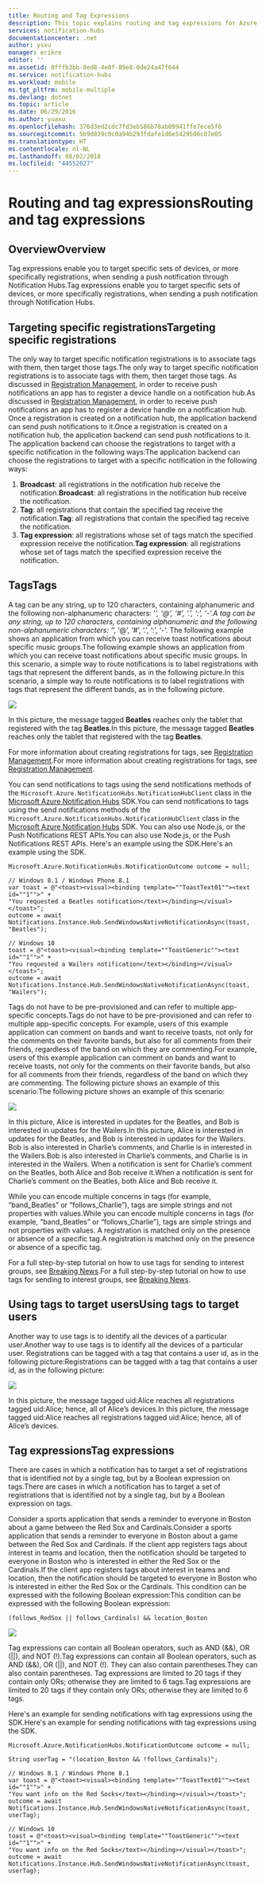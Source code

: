 ```yaml
---
title: Routing and Tag Expressions
description: This topic explains routing and tag expressions for Azure notification hubs.
services: notification-hubs
documentationcenter: .net
author: ysxu
manager: erikre
editor: ''
ms.assetid: 0fffb3bb-8ed8-4e0f-89e8-0de24a47f644
ms.service: notification-hubs
ms.workload: mobile
ms.tgt_pltfrm: mobile-multiple
ms.devlang: dotnet
ms.topic: article
ms.date: 06/29/2016
ms.author: yuaxu
ms.openlocfilehash: 376d3ed2cdc7fd3eb586b78ab09941ffe7ece5f6
ms.sourcegitcommit: 5b9d839c0c0a94b293fdafe1d6e5429506c07e05
ms.translationtype: HT
ms.contentlocale: nl-NL
ms.lasthandoff: 08/02/2018
ms.locfileid: "44552027"
---
```

# <a name="routing-and-tag-expressions"></a><span data-ttu-id="50da2-103">Routing and tag expressions</span><span class="sxs-lookup"><span data-stu-id="50da2-103">Routing and tag expressions</span></span>
## <a name="overview"></a><span data-ttu-id="50da2-104">Overview</span><span class="sxs-lookup"><span data-stu-id="50da2-104">Overview</span></span>
<span data-ttu-id="50da2-105">Tag expressions enable you to target specific sets of devices, or more specifically registrations, when sending a push notification through Notification Hubs.</span><span class="sxs-lookup"><span data-stu-id="50da2-105">Tag expressions enable you to target specific sets of devices, or more specifically registrations, when sending a push notification through Notification Hubs.</span></span>

## <a name="targeting-specific-registrations"></a><span data-ttu-id="50da2-106">Targeting specific registrations</span><span class="sxs-lookup"><span data-stu-id="50da2-106">Targeting specific registrations</span></span>
<span data-ttu-id="50da2-107">The only way to target specific notification registrations is to associate tags with them, then target those tags.</span><span class="sxs-lookup"><span data-stu-id="50da2-107">The only way to target specific notification registrations is to associate tags with them, then target those tags.</span></span> <span data-ttu-id="50da2-108">As discussed in [Registration Management](notification-hubs-push-notification-registration-management.md), in order to receive push notifications an app has to register a device handle on a notification hub.</span><span class="sxs-lookup"><span data-stu-id="50da2-108">As discussed in [Registration Management](notification-hubs-push-notification-registration-management.md), in order to receive push notifications an app has to register a device handle on a notification hub.</span></span> <span data-ttu-id="50da2-109">Once a registration is created on a notification hub, the application backend can send push notifications to it.</span><span class="sxs-lookup"><span data-stu-id="50da2-109">Once a registration is created on a notification hub, the application backend can send push notifications to it.</span></span>
<span data-ttu-id="50da2-110">The application backend can choose the registrations to target with a specific notification in the following ways:</span><span class="sxs-lookup"><span data-stu-id="50da2-110">The application backend can choose the registrations to target with a specific notification in the following ways:</span></span>

1. <span data-ttu-id="50da2-111">**Broadcast**: all registrations in the notification hub receive the notification.</span><span class="sxs-lookup"><span data-stu-id="50da2-111">**Broadcast**: all registrations in the notification hub receive the notification.</span></span>
2. <span data-ttu-id="50da2-112">**Tag**: all registrations that contain the specified tag receive the notification.</span><span class="sxs-lookup"><span data-stu-id="50da2-112">**Tag**: all registrations that contain the specified tag receive the notification.</span></span>
3. <span data-ttu-id="50da2-113">**Tag expression**: all registrations whose set of tags match the specified expression receive the notification.</span><span class="sxs-lookup"><span data-stu-id="50da2-113">**Tag expression**: all registrations whose set of tags match the specified expression receive the notification.</span></span>

## <a name="tags"></a><span data-ttu-id="50da2-114">Tags</span><span class="sxs-lookup"><span data-stu-id="50da2-114">Tags</span></span>
<span data-ttu-id="50da2-115">A tag can be any string, up to 120 characters, containing alphanumeric and the following non-alphanumeric characters: ‘_’, ‘@’, ‘#’, ‘.’, ‘:’, ‘-’.</span><span class="sxs-lookup"><span data-stu-id="50da2-115">A tag can be any string, up to 120 characters, containing alphanumeric and the following non-alphanumeric characters: ‘_’, ‘@’, ‘#’, ‘.’, ‘:’, ‘-’.</span></span> <span data-ttu-id="50da2-116">The following example shows an application from which you can receive toast notifications about specific music groups.</span><span class="sxs-lookup"><span data-stu-id="50da2-116">The following example shows an application from which you can receive toast notifications about specific music groups.</span></span> <span data-ttu-id="50da2-117">In this scenario, a simple way to route notifications is to label registrations with tags that represent the different bands, as in the following picture.</span><span class="sxs-lookup"><span data-stu-id="50da2-117">In this scenario, a simple way to route notifications is to label registrations with tags that represent the different bands, as in the following picture.</span></span>

![](https://docstestmedia1.blob.core.windows.net/azure-media/articles/notification-hubs/media/notification-hubs-routing-tag-expressions/notification-hubs-tags.png)

<span data-ttu-id="50da2-118">In this picture, the message tagged **Beatles** reaches only the tablet that registered with the tag **Beatles**.</span><span class="sxs-lookup"><span data-stu-id="50da2-118">In this picture, the message tagged **Beatles** reaches only the tablet that registered with the tag **Beatles**.</span></span>

<span data-ttu-id="50da2-119">For more information about creating registrations for tags, see [Registration Management](notification-hubs-push-notification-registration-management.md).</span><span class="sxs-lookup"><span data-stu-id="50da2-119">For more information about creating registrations for tags, see [Registration Management](notification-hubs-push-notification-registration-management.md).</span></span>

<span data-ttu-id="50da2-120">You can send notifications to tags using the send notifications methods of the `Microsoft.Azure.NotificationHubs.NotificationHubClient` class in the [Microsoft Azure Notification Hubs](https://www.nuget.org/packages/Microsoft.Azure.NotificationHubs/) SDK.</span><span class="sxs-lookup"><span data-stu-id="50da2-120">You can send notifications to tags using the send notifications methods of the `Microsoft.Azure.NotificationHubs.NotificationHubClient` class in the [Microsoft Azure Notification Hubs](https://www.nuget.org/packages/Microsoft.Azure.NotificationHubs/) SDK.</span></span> <span data-ttu-id="50da2-121">You can also use Node.js, or the Push Notifications REST APIs.</span><span class="sxs-lookup"><span data-stu-id="50da2-121">You can also use Node.js, or the Push Notifications REST APIs.</span></span>  <span data-ttu-id="50da2-122">Here's an example using the SDK.</span><span class="sxs-lookup"><span data-stu-id="50da2-122">Here's an example using the SDK.</span></span>

    Microsoft.Azure.NotificationHubs.NotificationOutcome outcome = null;

    // Windows 8.1 / Windows Phone 8.1
    var toast = @"<toast><visual><binding template=""ToastText01""><text id=""1"">" +
    "You requested a Beatles notification</text></binding></visual></toast>";
    outcome = await Notifications.Instance.Hub.SendWindowsNativeNotificationAsync(toast, "Beatles");

    // Windows 10
    toast = @"<toast><visual><binding template=""ToastGeneric""><text id=""1"">" +
    "You requested a Wailers notification</text></binding></visual></toast>";
    outcome = await Notifications.Instance.Hub.SendWindowsNativeNotificationAsync(toast, "Wailers");




<span data-ttu-id="50da2-123">Tags do not have to be pre-provisioned and can refer to multiple app-specific concepts.</span><span class="sxs-lookup"><span data-stu-id="50da2-123">Tags do not have to be pre-provisioned and can refer to multiple app-specific concepts.</span></span> <span data-ttu-id="50da2-124">For example, users of this example application can comment on bands and want to receive toasts, not only for the comments on their favorite bands, but also for all comments from their friends, regardless of the band on which they are commenting.</span><span class="sxs-lookup"><span data-stu-id="50da2-124">For example, users of this example application can comment on bands and want to receive toasts, not only for the comments on their favorite bands, but also for all comments from their friends, regardless of the band on which they are commenting.</span></span> <span data-ttu-id="50da2-125">The following picture shows an example of this scenario:</span><span class="sxs-lookup"><span data-stu-id="50da2-125">The following picture shows an example of this scenario:</span></span>

![](https://docstestmedia1.blob.core.windows.net/azure-media/articles/notification-hubs/media/notification-hubs-routing-tag-expressions/notification-hubs-tags2.png)

<span data-ttu-id="50da2-126">In this picture, Alice is interested in updates for the Beatles, and Bob is interested in updates for the Wailers.</span><span class="sxs-lookup"><span data-stu-id="50da2-126">In this picture, Alice is interested in updates for the Beatles, and Bob is interested in updates for the Wailers.</span></span> <span data-ttu-id="50da2-127">Bob is also interested in Charlie’s comments, and Charlie is in interested in the Wailers.</span><span class="sxs-lookup"><span data-stu-id="50da2-127">Bob is also interested in Charlie’s comments, and Charlie is in interested in the Wailers.</span></span> <span data-ttu-id="50da2-128">When a notification is sent for Charlie’s comment on the Beatles, both Alice and Bob receive it.</span><span class="sxs-lookup"><span data-stu-id="50da2-128">When a notification is sent for Charlie’s comment on the Beatles, both Alice and Bob receive it.</span></span>

<span data-ttu-id="50da2-129">While you can encode multiple concerns in tags (for example, “band_Beatles” or “follows_Charlie”), tags are simple strings and not properties with values.</span><span class="sxs-lookup"><span data-stu-id="50da2-129">While you can encode multiple concerns in tags (for example, “band_Beatles” or “follows_Charlie”), tags are simple strings and not properties with values.</span></span> <span data-ttu-id="50da2-130">A registration is matched only on the presence or absence of a specific tag.</span><span class="sxs-lookup"><span data-stu-id="50da2-130">A registration is matched only on the presence or absence of a specific tag.</span></span>

<span data-ttu-id="50da2-131">For a full step-by-step tutorial on how to use tags for sending to interest groups, see [Breaking News](notification-hubs-windows-notification-dotnet-push-xplat-segmented-wns.md).</span><span class="sxs-lookup"><span data-stu-id="50da2-131">For a full step-by-step tutorial on how to use tags for sending to interest groups, see [Breaking News](notification-hubs-windows-notification-dotnet-push-xplat-segmented-wns.md).</span></span>

## <a name="using-tags-to-target-users"></a><span data-ttu-id="50da2-132">Using tags to target users</span><span class="sxs-lookup"><span data-stu-id="50da2-132">Using tags to target users</span></span>
<span data-ttu-id="50da2-133">Another way to use tags is to identify all the devices of a particular user.</span><span class="sxs-lookup"><span data-stu-id="50da2-133">Another way to use tags is to identify all the devices of a particular user.</span></span> <span data-ttu-id="50da2-134">Registrations can be tagged with a tag that contains a user id, as in the following picture:</span><span class="sxs-lookup"><span data-stu-id="50da2-134">Registrations can be tagged with a tag that contains a user id, as in the following picture:</span></span>

![](https://docstestmedia1.blob.core.windows.net/azure-media/articles/notification-hubs/media/notification-hubs-routing-tag-expressions/notification-hubs-tags3.png)

<span data-ttu-id="50da2-135">In this picture, the message tagged uid:Alice reaches all registrations tagged uid:Alice; hence, all of Alice’s devices.</span><span class="sxs-lookup"><span data-stu-id="50da2-135">In this picture, the message tagged uid:Alice reaches all registrations tagged uid:Alice; hence, all of Alice’s devices.</span></span>

## <a name="tag-expressions"></a><span data-ttu-id="50da2-136">Tag expressions</span><span class="sxs-lookup"><span data-stu-id="50da2-136">Tag expressions</span></span>
<span data-ttu-id="50da2-137">There are cases in which a notification has to target a set of registrations that is identified not by a single tag, but by a Boolean expression on tags.</span><span class="sxs-lookup"><span data-stu-id="50da2-137">There are cases in which a notification has to target a set of registrations that is identified not by a single tag, but by a Boolean expression on tags.</span></span>

<span data-ttu-id="50da2-138">Consider a sports application that sends a reminder to everyone in Boston about a game between the Red Sox and Cardinals.</span><span class="sxs-lookup"><span data-stu-id="50da2-138">Consider a sports application that sends a reminder to everyone in Boston about a game between the Red Sox and Cardinals.</span></span> <span data-ttu-id="50da2-139">If the client app registers tags about interest in teams and location, then the notification should be targeted to everyone in Boston who is interested in either the Red Sox or the Cardinals.</span><span class="sxs-lookup"><span data-stu-id="50da2-139">If the client app registers tags about interest in teams and location, then the notification should be targeted to everyone in Boston who is interested in either the Red Sox or the Cardinals.</span></span> <span data-ttu-id="50da2-140">This condition can be expressed with the following Boolean expression:</span><span class="sxs-lookup"><span data-stu-id="50da2-140">This condition can be expressed with the following Boolean expression:</span></span>

    (follows_RedSox || follows_Cardinals) && location_Boston


![](https://docstestmedia1.blob.core.windows.net/azure-media/articles/notification-hubs/media/notification-hubs-routing-tag-expressions/notification-hubs-tags4.png)

<span data-ttu-id="50da2-141">Tag expressions can contain all Boolean operators, such as AND (&&), OR (||), and NOT (!).</span><span class="sxs-lookup"><span data-stu-id="50da2-141">Tag expressions can contain all Boolean operators, such as AND (&&), OR (||), and NOT (!).</span></span> <span data-ttu-id="50da2-142">They can also contain parentheses.</span><span class="sxs-lookup"><span data-stu-id="50da2-142">They can also contain parentheses.</span></span> <span data-ttu-id="50da2-143">Tag expressions are limited to 20 tags if they contain only ORs; otherwise they are limited to 6 tags.</span><span class="sxs-lookup"><span data-stu-id="50da2-143">Tag expressions are limited to 20 tags if they contain only ORs; otherwise they are limited to 6 tags.</span></span>

<span data-ttu-id="50da2-144">Here's an example for sending notifications with tag expressions using the SDK.</span><span class="sxs-lookup"><span data-stu-id="50da2-144">Here's an example for sending notifications with tag expressions using the SDK.</span></span>

    Microsoft.Azure.NotificationHubs.NotificationOutcome outcome = null;

    String userTag = "(location_Boston && !follows_Cardinals)";    

    // Windows 8.1 / Windows Phone 8.1
    var toast = @"<toast><visual><binding template=""ToastText01""><text id=""1"">" +
    "You want info on the Red Socks</text></binding></visual></toast>";
    outcome = await Notifications.Instance.Hub.SendWindowsNativeNotificationAsync(toast, userTag);

    // Windows 10
    toast = @"<toast><visual><binding template=""ToastGeneric""><text id=""1"">" +
    "You want info on the Red Socks</text></binding></visual></toast>";
    outcome = await Notifications.Instance.Hub.SendWindowsNativeNotificationAsync(toast, userTag);




